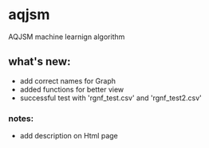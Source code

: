 # aqjsm
AQJSM machine learnign algorithm

## what's new:
* add correct names for Graph
* added functions for better view
* successful test with 'rgnf_test.csv' and 'rgnf_test2.csv'

### notes:
* add description on Html page
